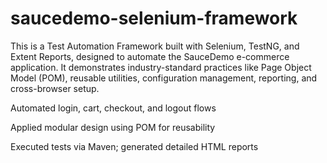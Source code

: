 # saucedemo-selenium-framework
This is a Test Automation Framework built with Selenium, TestNG, and Extent Reports, designed to automate the SauceDemo  e-commerce application.  It demonstrates industry-standard practices like Page Object Model (POM), reusable utilities, configuration management, reporting, and cross-browser setup.

Automated login, cart, checkout, and logout flows

Applied modular design using POM for reusability

Executed tests via Maven; generated detailed HTML reports

